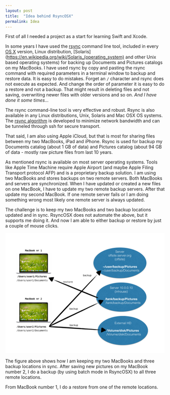```yaml
---
layout: post
title:  "Idea behind RsyncOSX"
permalink: Idea
---
```

First of all I needed a project as a start for learning Swift and Xcode.

In some years I have used the [rsync](https://en.wikipedia.org/wiki/Rsync) command line tool, included in every [OS X](https://en.wikipedia.org/wiki/OS_X) version, Linux distribution, [Solaris](https://en.wikipedia.org/wiki/Solaris_(operating_system) and other Unix based operating systems) for backing up Documents and Pictures catalogs on my MacBooks. I have used rsync by copy and pasting the rsync command with required parameters in a terminal window to backup and restore data. It is easy to do mistakes. Forget an `/` character and rsync does not execute as expected. And change the order of parameter it is easy to do a restore and not a backup. That might result in deleting files and not saving, overwriting newer files with older versions and so on. _And I have done it some times..._

The rsync command-line tool is very effective and robust. Rsync is also available in any Linux distributions, Unix, Solaris and Mac OSX OS systems. The [rsync algorithm](https://rsync.samba.org/tech_report/) is developed to minimize network bandwidth and can be tunneled through ssh for secure transport.

That said, I am also using Apple iCloud, but that is most for sharing files between my two MacBooks, iPad and iPhone. Rsync is used for backup my Documents catalog (about 1 GB of data) and Pictures catalog (about 94 GB of data - mostly raw picture files from last 10 years.

As mentioned rsync is available on most server operating systems. Tools like Apple Time Machine require Apple Airport (and maybe Apple Filing Transport protocol AFP) and is a proprietary backup solution. I am using two MacBooks and stores backups on two remote servers. Both MacBooks and servers are synchronized. When I have updated or created a new files on one MacBook, I have to update my two remote backup servers. After that update my second MacBook. If one remote server fails or I am doing something wrong most likely one remote server is always updated.

The challenge is to keep my two MacBooks and two backup locations updated and in sync. RsyncOSX does not automate the above, but it supports me doing it. And now I am able to either backup or restore by just a couple of mouse clicks.

![New configurations](/images/RsyncOSX/master/nas/nas1.jpeg)

The figure above shows how I am keeping my two MacBooks and three backup locations in sync. After saving new pictures on my MacBook number 2, I do a backup (by using batch mode in RsyncOSX) to all three remote locations.

From MacBook number 1, I do a restore from one of the remote locations.

